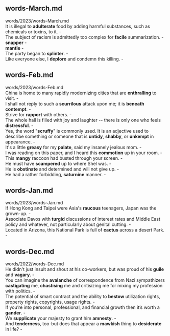 ## words-March.md ##  
words/2023/words-March.md  
It is illegal to **adulterate** food by adding harmful substances, such as chemicals or toxins, to it. -  
The subject of racism is admittedly too complex for **facile** summarization. -  
**snapper** -  
**mantle** -  
The party began to **splinter**. -  
Like everyone else, I **deplore** and condemn this killing. -  

## words-Feb.md ##  
words/2023/words-Feb.md  
China is home to many rapidly modernizing cities that are **enthralling** to visit. -  
I shall not reply to such a **scurrilous** attack upon me; it is **beneath contempt**. -  
Strive for **rapport** with others. -  
The whole hall is filled with joy and laughter -- there is only one who feels **distressful**. -  
Yes, the word "**scruffy**" is commonly used. It is an adjective used to describe something or someone that is **untidy**, **shabby**, or **unkempt** in appearance. -  
It's a little **greasy** for my **palate**, said my insanely jealous mom. -  
I was reading on this paper, and I heard this **commotion** up in your room. -  
This **mangy** raccoon had busted through your screen. -  
He must have **scampered** up to where Shel was. -  
He is **obstinate** and determined and will not give up. -  
He had a rather forbidding, **saturnine** manner. -  

## words-Jan.md ##  
words/2023/words-Jan.md  
If Hong Kong and Taipei were Asia's **raucous** teenagers, Japan was the grown-up. -  
Associate Davos with **turgid** discussions of interest rates and Middle East policy and whatever, not particularly about genital cutting. -  
Located in Arizona, this National Park is full of **cactus** across a desert Park. -  

## words-Dec.md ##  
words/2022/words-Dec.md  
He didn't just insult and shout at his co-workers, but was proud of his **guile** and **vagary**. -  
You can imagine the **avalanche** of correspondence from Nazi sympathizers **castigating** me, **chastising** me and critisizing me for mixing my profession with politics. -  
The potential of smart contract and the ability to **bestow** utilization rights, property rights, copyrights, usage rights. -  
If you’re into personal, professional, and financial growth then it’s worth a **gander**. -  
We **supplicate** your majesty to grant him **amnesty**. -  
And **tenderness**, too-but does that appear a **mawkish** thing to **desiderate** in life? -  

